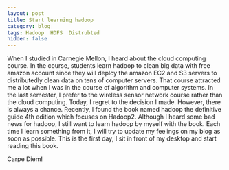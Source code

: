 ```yaml
---
layout: post
title: Start learning hadoop
category: blog
tags: Hadoop  HDFS  Distrubted
hidden: false
---
```


When I studied in Carnegie Mellon, I heard about the cloud computing course. In the course, students learn hadoop to clean big data with free amazon account since they will deploy the amazon EC2 and S3 servers to distributedly clean data on tens of computer servers. That course attracted me a lot when I was in the course of algorithm and computer systems. In the last
semester, I prefer to the wireless sensor network course rather than the cloud computing. Today, I regret to the decision I made. However, there is always a chance. Recently, I found the book named hadoop the definitive guide 4th edition which focuses on Hadoop2. Although I heard some bad news for hadoop, I still want to learn hadoop by myself with the book. Each time I learn something from it, I will try to update my feelings on my blog as soon as possible. This is the first day, I sit in front of my desktop and start reading this book. 

Carpe Diem!